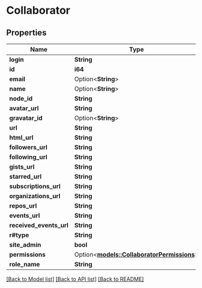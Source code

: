 # Collaborator

## Properties

Name | Type | Description | Notes
------------ | ------------- | ------------- | -------------
**login** | **String** |  | 
**id** | **i64** |  | 
**email** | Option<**String**> |  | [optional]
**name** | Option<**String**> |  | [optional]
**node_id** | **String** |  | 
**avatar_url** | **String** |  | 
**gravatar_id** | Option<**String**> |  | 
**url** | **String** |  | 
**html_url** | **String** |  | 
**followers_url** | **String** |  | 
**following_url** | **String** |  | 
**gists_url** | **String** |  | 
**starred_url** | **String** |  | 
**subscriptions_url** | **String** |  | 
**organizations_url** | **String** |  | 
**repos_url** | **String** |  | 
**events_url** | **String** |  | 
**received_events_url** | **String** |  | 
**r#type** | **String** |  | 
**site_admin** | **bool** |  | 
**permissions** | Option<[**models::CollaboratorPermissions**](collaborator_permissions.md)> |  | [optional]
**role_name** | **String** |  | 

[[Back to Model list]](../README.md#documentation-for-models) [[Back to API list]](../README.md#documentation-for-api-endpoints) [[Back to README]](../README.md)



